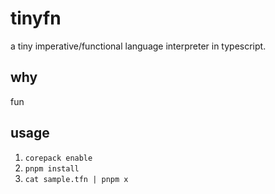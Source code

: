 # tinyfn

a tiny imperative/functional language interpreter in typescript.

## why

fun

## usage

1. `corepack enable`
2. `pnpm install`
3. `cat sample.tfn | pnpm x`
